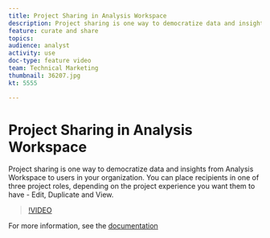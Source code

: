 ```yaml
---
title: Project Sharing in Analysis Workspace
description: Project sharing is one way to democratize data and insights from Analysis Workspace to users in your organization. You can place recipients in one of three project roles, depending on the project experience you want them to have - Edit, Duplicate and View.
feature: curate and share
topics: 
audience: analyst
activity: use
doc-type: feature video
team: Technical Marketing
thumbnail: 36207.jpg
kt: 5555

---
```


# Project Sharing in Analysis Workspace

Project sharing is one way to democratize data and insights from Analysis Workspace to users in your organization. You can place recipients in one of three project roles, depending on the project experience you want them to have - Edit, Duplicate and View.

>[!VIDEO](https://video.tv.adobe.com/v/36207/?quality=12&learn=on)

For more information, see the [documentation](https://docs.adobe.com/content/help/en/analytics/analyze/analysis-workspace/curate-share/share-projects.html)
